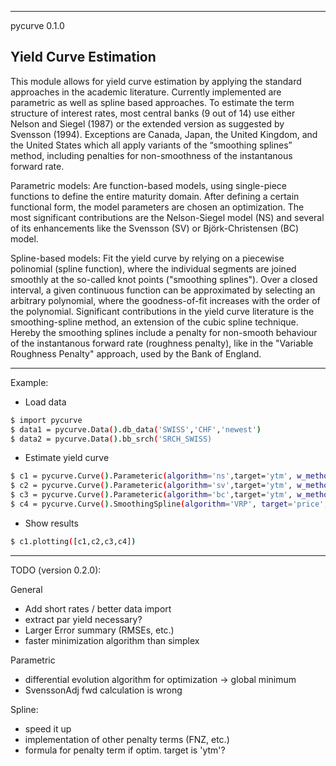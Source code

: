 ------------------------------
pycurve 0.1.0

Yield Curve Estimation
------------------------------

This module allows for yield curve estimation by applying the standard approaches in the academic literature. 
Currently implemented are parametric as well as spline based approaches. To estimate the term structure of 
interest rates, most central banks (9 out of 14) use either Nelson and Siegel (1987) or the extended version 
as suggested by Svensson (1994). Exceptions are Canada, Japan, the United Kingdom, and the United States which 
all apply variants of the “smoothing splines” method, including penalties for non-smoothness of the instantanous 
forward rate.

Parametric models:
Are function-based models, using single-piece functions to define the entire maturity domain. After defining
a certain functional form, the model parameters are chosen an optimization. The most significant contributions are
the Nelson-Siegel model (NS) and several of its enhancements like the Svensson (SV) or Björk-Christensen (BC) model. 

Spline-based models:
Fit the yield curve by relying on a piecewise polinomial (spline function), where the individual segments are
joined smoothly at the so-called knot points ("smoothing splines"). Over a closed interval, a given continuous 
function can be approximated by selecting an arbitrary polynomial, where the goodness-of-fit increases with the order 
of the polynomial. Significant contributions in the yield curve literature is the smoothing-spline method, an extension 
of the cubic spline technique. Hereby the smoothing splines include a penalty for non-smooth behaviour of the 
instantanous forward rate (roughness penalty), like in the "Variable Roughness Penalty" approach, used by the
Bank of England.

--------------------------------------------------------------------

Example:

- Load data
```sh
$ import pycurve
$ data1 = pycurve.Data().db_data('SWISS','CHF','newest')
$ data2 = pycurve.Data().bb_srch('SRCH_SWISS)
```
- Estimate yield curve
```sh
$ c1 = pycurve.Curve().Parameteric(algorithm='ns',target='ytm', w_method='duration')    # nelson-siegel
$ c2 = pycurve.Curve().Parameteric(algorithm='sv',target='ytm', w_method='duration')    # svensson
$ c3 = pycurve.Curve().Parameteric(algorithm='bc',target='ytm', w_method='duration')    # björn-christensen
$ c4 = pycurve.Curve().SmoothingSpline(algorithm='VRP', target='price', w_method='duration', knots=[7,15]
```
- Show results
```sh
$ c1.plotting([c1,c2,c3,c4])
```
----------------------------------------------------------------------








TODO (version 0.2.0):

General
- Add short rates / better data import
- extract par yield necessary?
- Larger Error summary (RMSEs, etc.)
- faster minimization algorithm than simplex

Parametric
- differential evolution algorithm for optimization -> global minimum
- SvenssonAdj fwd calculation is wrong

Spline:
- speed it up
- implementation of other penalty terms (FNZ, etc.)
- formula for penalty term if optim. target is 'ytm'?
